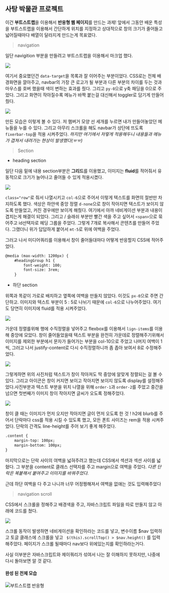 

## 사탕 박물관 프로젝트

이건 **부트스트랩**을 이용해서 **반응형 웹 페이지**를 만드는 과제! 앞에서 그동안 배운 특성을 부트스트랩을 이용해서 간단하게 위치를 지정하고 상대적으로 창의 크기가 줄어들고 넓어질때마다 배열이 달라지게 만드는게 목표였다.


> navigation

일단 navigition 부분을 만들려고 부트스트랩을 이용해서 마크업 했다.

![](https://velog.velcdn.com/images/whkfk12/post/706953ff-2297-4bf8-8b8b-058e3954afeb/image.png)

여기서 중요했던건 `data-target`을 목록과 잘 이어주는 부분이었다.
CSS로는 전체 배경화면을 깔아주고, navbar의 가장 큰 로고가 될 부분과 다른 부분의 차이를 두는 것과 마우스를 호버 했을때 색이 변하는 효과를 줬다. 그리고 `py-0`으로 y축 패딩을 0으로 주었다.
그리고 화면이 작아질수록 메뉴가 바짝 붙는걸 대신해서 toggler로 담기게 만들어줬다. 

![](https://velog.velcdn.com/images/whkfk12/post/dc45c572-a002-46b3-9f04-9a371f614b80/image.png)

만든 모습은 이렇게 볼 수 있다. 저 햄버거 모양 선 세개를 누르면 내가 만들어놓았던 메뉴들을 누를 수 있다. 그리고 아무리 스크롤을 해도 navbar가 상단에 뜨도록 `fixerbar-top`을 적용 시켜주었다. _하지만 여기에서 저렇게 적용해두니 내용들과 메뉴가 겹쳐서 내려가는 현상이 발생했다(ㅠㅠ)_ 

> Section

+ heading section

일단 다음 밑에 내용 section부분은 **그리드**를 이용했고, 이미지는 **fluid**를 적어줘서 유동적으로 크기가 늘어나고 줄어들 수 있게 적용시켰다.

![](https://velog.velcdn.com/images/whkfk12/post/5b898037-5a97-40cc-9d60-268bfa517d19/image.png)


`class="row"`로 줘서 나열시키고 `col-6`으로 주어서 이렇게 텍스트를 화면의 절반만 차지하도록 했다. 색상은 하얀색 중앙 정렬 `d-none`으로 창이 작아지면 텍스트가 보이지 않도록 만들었고, 커진 경우에만 보이게 해줬다. 여기에서 아까 네비게이션 부분과 내용이 겹치는게 해결이 되었다. 그리고 / 슬래쉬 부분만 빨간 색을 주고 싶어서 `<span>`으로 묶어주고 id선택자로 헤딩 그룹을 주었다. 그렇게 7개로 복사해서 콘텐츠를 만들어 주었다. 그랬더니 위가 답답하게 붙어서 `mt-5`로 위에 여백을 주었다.

그러고 나서 미디어쿼리를 이용해서 창이 줄어들대마다 어떻게 반응할지 CSS에 적어주었다.

```html
@media (max-width: 1200px) {
    #headingGroup h1 {
        font-weight: 100;
        font-size: 3rem;
    }
```

+ 하단 section

위쪽과 똑같이 가로로 배치하고 옆쪽에 여백을 만들지 않았다. 이것도 `px-0`으로 주면 간단하고. 이미지와 텍스트 부분이 5 : 5로 나뉘기 때문에 `col-6`으로 나누어주었다. 여기도 당연히 이미지에 fluid를 적용 시켜주었다.

![](https://velog.velcdn.com/images/whkfk12/post/0d6236d4-82b7-4f26-89a6-9b303eb5f47d/image.png)

가운데 정렬를위해 행에 수직정렬을 넣어주고 flexbox를 이용해서 `lign-items`를 이용해 중앙에 모았다. 창이 줄어들었을때 텍스트 부분을 완전히 가운데로 정렬해주기위해서 이미지를 제외한 부분에서 문자가 들어가는 부분을 col-10으로 주었고 나머지 여백이 1씩, 그러고 나서 justify-content로 다시 수직정렬하니까 좀 좁아 보여서 8로 수정해주었다.

![](https://velog.velcdn.com/images/whkfk12/post/bc3dfcbe-3872-49a6-926e-390aa256a782/image.png)

그렇게하면 위의 사진처럼 텍스트가 창이 작아져도 딱 중앙에 알맞게 정렬되는 걸 볼 수 있다.
그리고 아이콘은 창이 커지면 보이고 작아지면 보이지 않도록 display를 설정해주었다.사진부분과 텍스트 부분을 위치 나열을 위해 `order-1`과 `order-2`를 주었고 중간을 넘으면 첫번째가 이미지 창이 작아지면 글씨가 오도록 정해주었다.

![](https://velog.velcdn.com/images/whkfk12/post/b111815c-005b-407d-87e0-9350e88fd164/image.gif)

창이 클 때는 이미지가 먼저 오지만 작아지면 글이 먼저 오도록 한 것 !
h2에 blurb를 주어서 단락마다 css를 적용 시킬 수 있도록 했고, 모든 폰트 사이즈는  rem을 적용 시켜주었다. 단락의 간격도 line-height를 주어 보기 좋게 해주었다. 

```html
.content {
    margin-top: 100px;
    margin-bottom: 100px;
}
```

마지막으로는 단락 사이의 여백을 넓혀주려고 했는데 CSS에서 섹션과 섹션 사이를 넓혔다. 그 부분을 content로 클래스 선택자를 주고 margin으로 여백을 주었다. 
_다른 단락은 복붙해서 붙여주고 이미지를 바꿔주었다._

근데 하단 여백을 다 주고 나니까 너무 어정쩡해져서 여백을 없애는 것도 입력해주었다

> navigation scroll

CSS에서 스크롤을 정해주고 배경색을 주고, 자바스크립트 파일을 따로 만들지 않고 아래에 코드를 쳤다. 

![](https://velog.velcdn.com/images/whkfk12/post/65b292f0-0d13-478a-849d-4050170fe51c/image.png)

스크롤 동작이 발생하면 네비게이션을 확인하라는 코드를 넣고,  변수이름 $nav 입력하고
토글 클래스에 스크롤을 넣고 ` $(this).scrollTop() > $nav.height()` 를 입력해주었다. 
페이지가 스크롤 될때마다 nav보다 위에있는지를 확인하라는거다.

사실 이부분은 자바스크립트와 제이쿼리가 섞여서 나는 잘 이해하지 못하지만,
나중에 다시 돌아보면 알 것 같다.

#### 완성 된 전체 모습

![부트스트랩 반응형](https://github.com/user-attachments/assets/0ac7ad1a-98ea-422c-9ad6-e1d68274e144)


